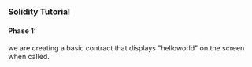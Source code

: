 ### Solidity Tutorial

#### Phase 1:
we are creating a basic contract that displays "helloworld" on the screen when called.
